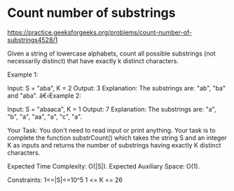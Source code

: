 # Count number of substrings


https://practice.geeksforgeeks.org/problems/count-number-of-substrings4528/1




Given a string of lowercase alphabets, count all possible substrings (not necessarily distinct) that have exactly k distinct characters. 


Example 1:

Input:
S = "aba", K = 2
Output:
3
Explanation:
The substrings are:
"ab", "ba" and "aba".
â€‹Example 2:

Input: 
S = "abaaca", K = 1
Output:
7
Explanation:
The substrings are:
"a", "b", "a", "aa", "a", "c", "a". 

Your Task:
You don't need to read input or print anything. Your task is to complete the function substrCount() which takes the string S and an integer K as inputs and returns the number of substrings having exactly K distinct characters.


Expected Time Complexity: O(|S|).
Expected Auxiliary Space: O(1).


Constraints:
1<=|S|<=10^5
1 <= K <= 26
